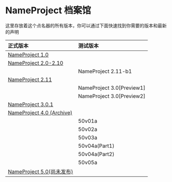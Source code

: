 # NameProject 档案馆

这里存放着这个点名器的所有版本，你可以通过下面快速找到你需要的版本和最新的声明

| 正式版本                          | 测试版本                      |
|:------------------------------|:--------------------------|
| [NameProject 1.0]()           |
| [NameProject 2.0-2.10]()      |                           |
|                               | NameProject 2.11-b1       |
| [NameProject 2.11]()          |
|                               | NameProject 3.0[Preview1] |
|                               | NameProject 3.0[Preview2] |
| [NameProject 3.0.1]()         |
| [NameProject 4.0 (Archive)]() |
|                               | 50v01a                    |
|                               | 50v02a                    |
|                               | 50v03a                    |
|                               | 50v04a(Part1)             |
|                               | 50v04a(Part2)             |
|                               | 50v05a                    |
| [NameProject 5.0(尚未发布)]()     |